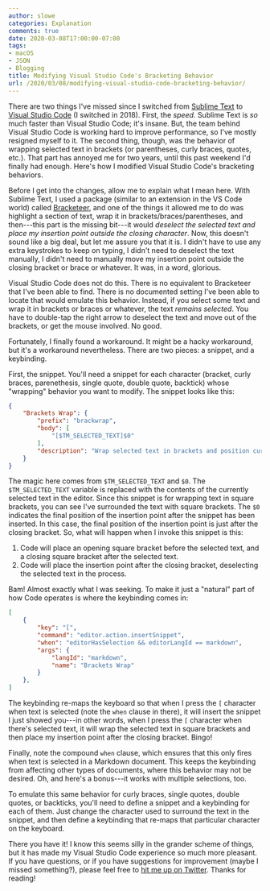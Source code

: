 ```yaml
---
author: slowe
categories: Explanation
comments: true
date: 2020-03-08T17:00:00-07:00
tags:
- macOS
- JSON
- Blogging
title: Modifying Visual Studio Code's Bracketing Behavior
url: /2020/03/08/modifying-visual-studio-code-bracketing-behavior/
---
```


There are two things I've missed since I switched from [Sublime Text][link-3] to [Visual Studio Code][link-2] (I switched in 2018). First, the _speed._ Sublime Text is _so_ much faster than Visual Studio Code; it's insane. But, the team behind Visual Studio Code is working hard to improve performance, so I've mostly resigned myself to it. The second thing, though, was the behavior of wrapping selected text in brackets (or parentheses, curly braces, quotes, etc.). That part has annoyed me for two years, until this past weekend I'd finally had enough. Here's how I modified Visual Studio Code's bracketing behaviors.<!--more-->

Before I get into the changes, allow me to explain what I mean here. With Sublime Text, I used a package (similar to an extension in the VS Code world) called [Bracketeer][link-1], and one of the things it allowed me to do was highlight a section of text, wrap it in brackets/braces/parentheses, and then---this part is the missing bit---it would _deselect the selected text and place my insertion point outside the closing character_. Now, this doesn't sound like a big deal, but let me assure you that it is. I didn't have to use any extra keystrokes to keep on typing, I didn't need to deselect the text manually, I didn't need to manually move my insertion point outside the closing bracket or brace or whatever. It was, in a word, glorious.

Visual Studio Code does not do this. There is no equivalent to Bracketeer that I've been able to find. There is no documented setting I've been able to locate that would emulate this behavior. Instead, if you select some text and wrap it in brackets or braces or whatever, the text _remains selected_. You have to double-tap the right arrow to deselect the text and move out of the brackets, or get the mouse involved. No good.

Fortunately, I finally found a workaround. It might be a hacky workaround, but it's a workaround nevertheless. There are two pieces: a snippet, and a keybinding.

First, the snippet. You'll need a snippet for each character (bracket, curly braces, parenethesis, single quote, double quote, backtick) whose "wrapping" behavior you want to modify. The snippet looks like this:

```json
{
	"Brackets Wrap": {
		"prefix": "brackwrap",
		"body": [
			"[$TM_SELECTED_TEXT]$0"
		],
		"description": "Wrap selected text in brackets and position cursor outside the closing bracket"
	}
}
```

The magic here comes from `$TM_SELECTED_TEXT` and `$0`. The `$TM_SELECTED_TEXT` variable is replaced with the contents of the currently selected text in the editor. Since this snippet is for wrapping text in square brackets, you can see I've surrounded the text with square brackets. The `$0` indicates the final position of the insertion point after the snippet has been inserted. In this case, the final position of the insertion point is just after the closing bracket. So, what will happen when I invoke this snippet is this:

1. Code will place an opening square bracket before the selected text, and a closing square bracket after the selected text.
2. Code will place the insertion point after the closing bracket, deselecting the selected text in the process.

Bam! Almost exactly what I was seeking. To make it just a "natural" part of how Code operates is where the keybinding comes in:

```json
[
    {
        "key": "[",
        "command": "editor.action.insertSnippet",
        "when": "editorHasSelection && editorLangId == markdown",
        "args": {
            "langId": "markdown",
            "name": "Brackets Wrap"
        }
    },
]
```

The keybinding re-maps the keyboard so that when I press the `[` character when text is selected (note the `when` clause in there), it will insert the snippet I just showed you---in other words, when I press the `[` character when there's selected text, it will wrap the selected text in square brackets and then place my insertion point after the closing bracket. Bingo!

Finally, note the compound `when` clause, which ensures that this only fires when text is selected in a Markdown document. This keeps the keybinding from affecting other types of documents, where this behavior may not be desired. Oh, and here's a bonus---it works with multiple selections, too.

To emulate this same behavior for curly braces, single quotes, double quotes, or backticks, you'll need to define a snippet and a keybinding for each of them. Just change the character used to surround the text in the snippet, and then define a keybinding that re-maps that particular character on the keyboard.

There you have it! I know this seems silly in the grander scheme of things, but it has made my Visual Studio Code experience so much more pleasant. If you have questions, or if you have suggestions for improvement (maybe I missed something?), please feel free to [hit me up on Twitter][link-4]. Thanks for reading!

[link-1]: https://packagecontrol.io/packages/Bracketeer
[link-2]: https://code.visualstudio.com/
[link-3]: https://www.sublimetext.com/
[link-4]: https://twitter.com/scott_lowe
